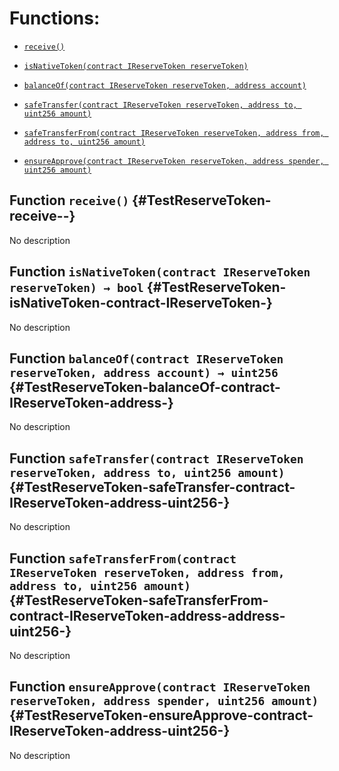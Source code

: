 # Functions:

- [`receive()`](#TestReserveToken-receive--)

- [`isNativeToken(contract IReserveToken reserveToken)`](#TestReserveToken-isNativeToken-contract-IReserveToken-)

- [`balanceOf(contract IReserveToken reserveToken, address account)`](#TestReserveToken-balanceOf-contract-IReserveToken-address-)

- [`safeTransfer(contract IReserveToken reserveToken, address to, uint256 amount)`](#TestReserveToken-safeTransfer-contract-IReserveToken-address-uint256-)

- [`safeTransferFrom(contract IReserveToken reserveToken, address from, address to, uint256 amount)`](#TestReserveToken-safeTransferFrom-contract-IReserveToken-address-address-uint256-)

- [`ensureApprove(contract IReserveToken reserveToken, address spender, uint256 amount)`](#TestReserveToken-ensureApprove-contract-IReserveToken-address-uint256-)

## Function `receive()` {#TestReserveToken-receive--}

No description

## Function `isNativeToken(contract IReserveToken reserveToken) → bool` {#TestReserveToken-isNativeToken-contract-IReserveToken-}

No description

## Function `balanceOf(contract IReserveToken reserveToken, address account) → uint256` {#TestReserveToken-balanceOf-contract-IReserveToken-address-}

No description

## Function `safeTransfer(contract IReserveToken reserveToken, address to, uint256 amount)` {#TestReserveToken-safeTransfer-contract-IReserveToken-address-uint256-}

No description

## Function `safeTransferFrom(contract IReserveToken reserveToken, address from, address to, uint256 amount)` {#TestReserveToken-safeTransferFrom-contract-IReserveToken-address-address-uint256-}

No description

## Function `ensureApprove(contract IReserveToken reserveToken, address spender, uint256 amount)` {#TestReserveToken-ensureApprove-contract-IReserveToken-address-uint256-}

No description
